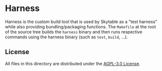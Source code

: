 # Harness

Harness is the custom build tool that is used by Skytable as a "test harness" while also providing bundling/packaging functions. The `Makefile` at the root of the source tree builds the `harness` binary and then runs respective commands using the harness binary (such as `test`, `build`, ...).

## License

All files in this directory are distributed under the [AGPL-3.0 License](../LICENSE).
